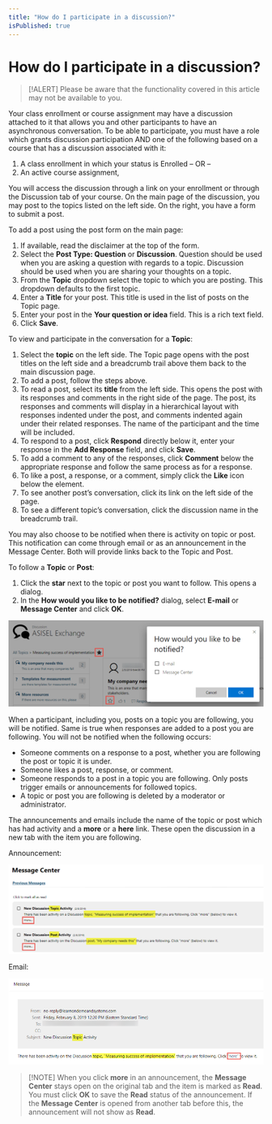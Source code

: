 ```yaml
---
title: "How do I participate in a discussion?"
isPublished: true
---
```


# How do I participate in a discussion?

> [!ALERT] Please be aware that the functionality covered in this article may not be available to you.

Your class enrollment or course assignment may have a discussion attached to it that allows you and other participants to have an asynchronous conversation. To be able to participate, you must have a role which grants discussion participation AND one of the following based on a course that has a discussion associated with it:

1. A class enrollment in which your status is Enrolled – OR – 
1. An active course assignment,

You will access the discussion through a link on your enrollment or through the Discussion tab of your course. On the main page of the discussion, you may post to the topics listed on the left side. On the right, you have a form to submit a post.

To add a post using the post form on the main page:

1. If available, read the disclaimer at the top of the form.
1. Select the **Post Type: Question** or **Discussion**. Question should be used when you are asking a question with regards to a topic. Discussion should be used when you are sharing your thoughts on a topic.
1. From the **Topic** dropdown select the topic to which you are posting. This dropdown defaults to the first topic.
1. Enter a **Title** for your post. This title is used in the list of posts on the Topic page.
1. Enter your post in the **Your question or idea** field. This is a rich text field.
1. Click **Save**.

To view and participate in the conversation for a **Topic**: 

1. Select the **topic** on the left side. The Topic page opens with the post titles on the left side and a breadcrumb trail above them back to the main discussion page.
1. To add a post, follow the steps above.
1. To read a post, select its **title** from the left side. This opens the post with its responses and comments in the right side of the page. The post, its responses and comments will display in a hierarchical layout with responses indented under the post, and comments indented again under their related responses. The name of the participant and the time will be included.
1. To respond to a post, click **Respond** directly below it, enter your response in the **Add Response** field, and click **Save**.
1. To add a comment to any of the responses, click **Comment** below the appropriate response and follow the same process as for a response. 
1. To like a post, a response, or a comment, simply click the **Like** icon below the element.
1. To see another post’s conversation, click its link on the left side of the page.
1. To see a different topic’s conversation, click the discussion name in the breadcrumb trail.

You may also choose to be notified when there is activity on topic or post. This notification can come through email or as an announcement in the Message Center. Both will provide links back to the Topic and Post.

To follow a **Topic** or **Post**:

1. Click the **star** next to the topic or post you want to follow. This opens a dialog.
1. In the **How would you like to be notified?** dialog, select **E-mail** or **Message Center** and click **OK**.

![](/tms/images/disc-note-dialog.png)

When a participant, including you, posts on a topic you are following, you will be notified. Same is true when responses are added to a post you are following. You will not be notified when the following occurs:

- Someone comments on a response to a post, whether you are following the post or topic it is under.
- Someone likes a post, response, or comment.
- Someone responds to a post in a topic you are following. Only posts trigger emails or announcements for followed topics.
- A topic or post you are following is deleted by a moderator or administrator.

The announcements and emails include the name of the topic or post which has had activity and a **more** or a **here** link. These open the discussion in a new tab with the item you are following.

Announcement:

![](/tms/images/disc-msg-ctr.png)

Email:

![](/tms/images/disc-email.png)

> [!NOTE] When you click **more** in an announcement, the **Message Center** stays open on the original tab and the item is marked as **Read**. You must click **OK** to save the **Read** status of the announcement. If the **Message Center** is opened from another tab before this, the announcement will not show as **Read**.
